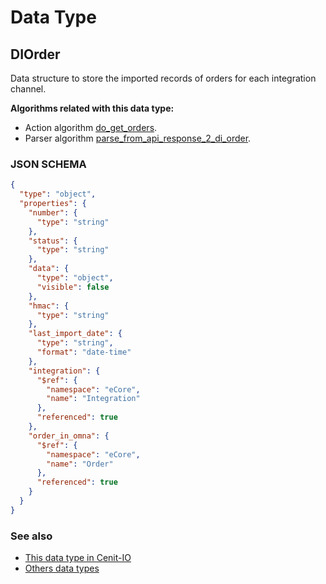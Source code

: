 # Data Type

## DIOrder

Data structure to store the imported records of orders for each integration channel.

**Algorithms related with this data type:**

* Action algorithm [do_get_orders](../action-algorithms/do_get_orders.md).
* Parser algorithm [parse_from_api_response_2_di_order](../parser-algorithms/parse_from_api_response_2_di_order.md).

    
### JSON SCHEMA
```json
{
  "type": "object",
  "properties": {
    "number": {
      "type": "string"
    },
    "status": {
      "type": "string"
    },
    "data": {
      "type": "object",
      "visible": false
    },
    "hmac": {
      "type": "string"
    },
    "last_import_date": {
      "type": "string",
      "format": "date-time"
    },
    "integration": {
      "$ref": {
        "namespace": "eCore",
        "name": "Integration"
      },
      "referenced": true
    },
    "order_in_omna": {
      "$ref": {
        "namespace": "eCore",
        "name": "Order"
      },
      "referenced": true
    }
  }
}
```

### See also
* [This data type in Cenit-IO](https://cenit.io/json_data_type?f[name][40703][o]=is&f[name][40703][v]=DIOrder&f[namespace][40840][v]=eCore)
* [Others data types](overview?id=DIOrder)